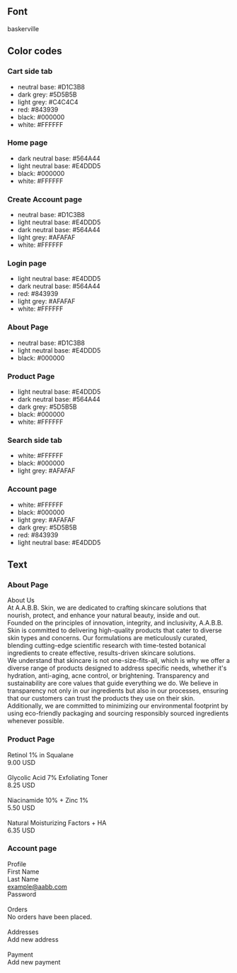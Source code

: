 ## Font 
baskerville 

## Color codes 

### Cart side tab 
- neutral base: #D1C3B8
- dark grey: #5D5B5B
- light grey: #C4C4C4
- red: #843939
- black: #000000
- white: #FFFFFF

### Home page 
- dark neutral base: #564A44
- light neutral base: #E4DDD5
- black: #000000
- white: #FFFFFF

### Create Account page 
- neutral base: #D1C3B8
- light neutral base: #E4DDD5
- dark neutral base: #564A44
- light grey: #AFAFAF
- white: #FFFFFF

### Login page 
- light neutral base: #E4DDD5
- dark neutral base: #564A44
- red: #843939
- light grey: #AFAFAF
- white: #FFFFFF

### About Page 
- neutral base: #D1C3B8
- light neutral base: #E4DDD5
- black: #000000

### Product Page
- light neutral base: #E4DDD5
- dark neutral base: #564A44
- dark grey: #5D5B5B
- black: #000000
- white: #FFFFFF

### Search side tab
- white: #FFFFFF
- black: #000000
- light grey: #AFAFAF

### Account page 
- white: #FFFFFF
- black: #000000
- light grey: #AFAFAF
- dark grey: #5D5B5B
- red: #843939
- light neutral base: #E4DDD5

## Text 

### About Page 
About Us \
At A.A.B.B. Skin, we are dedicated to crafting skincare solutions that nourish, protect, and enhance your natural beauty, inside and out. \
Founded on the principles of innovation, integrity, and inclusivity, A.A.B.B. Skin is committed to delivering high-quality products that cater to diverse skin types and concerns. Our formulations are meticulously curated, blending cutting-edge scientific research with time-tested botanical ingredients to create effective, results-driven skincare solutions. \
We understand that skincare is not one-size-fits-all, which is why we offer a diverse range of products designed to address specific needs, whether it's hydration, anti-aging, acne control, or brightening.
Transparency and sustainability are core values that guide everything we do. We believe in transparency not only in our ingredients but also in our processes, ensuring that our customers can trust the products they use on their skin. Additionally, we are committed to minimizing our environmental footprint by using eco-friendly packaging and sourcing responsibly sourced ingredients whenever possible.

### Product Page
Retinol 1% in Squalane\
9.00 USD\
\
Glycolic Acid 7% Exfoliating 
Toner\
8.25 USD\
\
Niacinamide 10% + Zinc 1%\
5.50 USD\
\
Natural Moisturizing Factors + 
HA\
6.35 USD

### Account page 
Profile\
First Name\
Last Name\
example@aabb.com\
Password\
\
Orders\
No orders have been placed.\
\
Addresses\
Add new address\
\
Payment\
Add new payment

